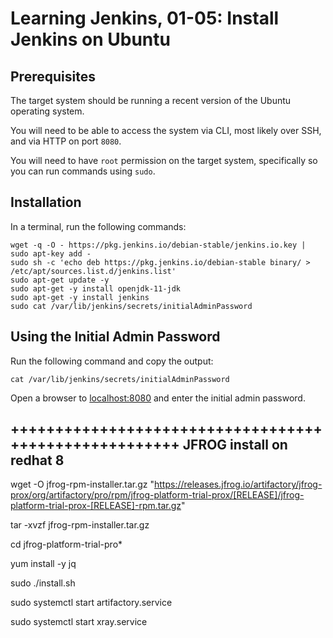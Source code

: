 # Learning Jenkins, 01-05: Install Jenkins on Ubuntu

## Prerequisites
The target system should be running a recent version of the Ubuntu operating system.

You will need to be able to access the system via CLI, most likely over SSH, and via HTTP on port `8080`.


You will need to have `root` permission on the target system, specifically so you can run commands using `sudo`.

## Installation
In a terminal, run the following commands:
```
wget -q -O - https://pkg.jenkins.io/debian-stable/jenkins.io.key | sudo apt-key add -
sudo sh -c 'echo deb https://pkg.jenkins.io/debian-stable binary/ > /etc/apt/sources.list.d/jenkins.list'
sudo apt-get update -y
sudo apt-get -y install openjdk-11-jdk
sudo apt-get -y install jenkins
sudo cat /var/lib/jenkins/secrets/initialAdminPassword
```

## Using the Initial Admin Password
Run the following command and copy the output:
```
cat /var/lib/jenkins/secrets/initialAdminPassword
```

Open a browser to [localhost:8080](http://localhost:8080) and enter the initial admin password.



++++++++++++++++++++++++++++++++++++++++++++++++++++++
                        JFROG install on redhat 8
-----------------------------------------------------------------------------
wget -O jfrog-rpm-installer.tar.gz "https://releases.jfrog.io/artifactory/jfrog-prox/org/artifactory/pro/rpm/jfrog-platform-trial-prox/[RELEASE]/jfrog-platform-trial-prox-[RELEASE]-rpm.tar.gz"

tar -xvzf jfrog-rpm-installer.tar.gz


cd jfrog-platform-trial-pro*


yum install -y jq

sudo ./install.sh

sudo systemctl start artifactory.service

sudo systemctl start xray.service
